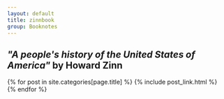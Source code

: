 ```yaml
---
layout: default
title: zinnbook
group: Booknotes
---
```


<style>
h1 {
    text-align: right;
}

</style>

## *"A people's history of the United States of America"* by Howard Zinn


{% for post in site.categories[page.title] %}
{% include post_link.html %}
{% endfor %}
